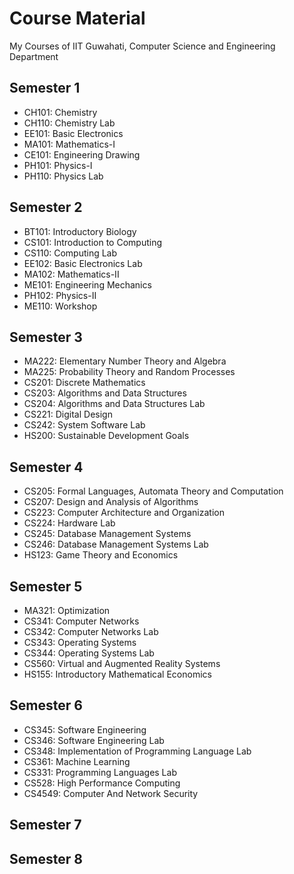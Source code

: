 # Course Material
My Courses of IIT Guwahati, Computer Science and Engineering Department

## Semester 1
- CH101: Chemistry
- CH110: Chemistry Lab
- EE101: Basic Electronics
- MA101: Mathematics-I
- CE101: Engineering Drawing
- PH101: Physics-I
- PH110: Physics Lab

## Semester 2
- BT101: Introductory Biology
- CS101: Introduction to Computing
- CS110: Computing Lab
- EE102: Basic Electronics Lab
- MA102: Mathematics-II
- ME101: Engineering Mechanics
- PH102: Physics-II
- ME110: Workshop

## Semester 3
- MA222: Elementary Number Theory and Algebra
- MA225: Probability Theory and Random Processes
- CS201: Discrete Mathematics
- CS203: Algorithms and Data Structures
- CS204: Algorithms and Data Structures Lab
- CS221: Digital Design
- CS242: System Software Lab
- HS200: Sustainable Development Goals

## Semester 4
- CS205: Formal Languages, Automata Theory and Computation
- CS207: Design and Analysis of Algorithms
- CS223: Computer Architecture and Organization
- CS224: Hardware Lab
- CS245: Database Management Systems
- CS246: Database Management Systems Lab
- HS123: Game Theory and Economics

## Semester 5
- MA321: Optimization
- CS341: Computer Networks
- CS342: Computer Networks Lab
- CS343: Operating Systems
- CS344: Operating Systems Lab
- CS560: Virtual and Augmented Reality Systems
- HS155: Introductory Mathematical Economics

## Semester 6
- CS345: Software Engineering
- CS346: Software Engineering Lab
- CS348: Implementation of Programming Language Lab
- CS361: Machine Learning
- CS331: Programming Languages Lab
- CS528: High Performance Computing
- CS4549: Computer And Network Security

## Semester 7

## Semester 8